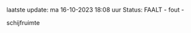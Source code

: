 laatste update: 
ma 16-10-2023 18:08   uur 
Status: FAALT - fout - 
<div class="service R">schijfruimte</div>